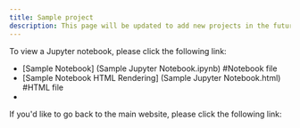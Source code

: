 ```yaml
---
title: Sample project
description: This page will be updated to add new projects in the future.
---
```


To view a Jupyter notebook, please click the following link:
- [Sample Notebook] (Sample Jupyter Notebook.ipynb) #Notebook file
- [Sample Notebook HTML Rendering] (Sample Jupyter Notebook.html) #HTML file
-

If you'd like to go back to the main website, please click the following link:
